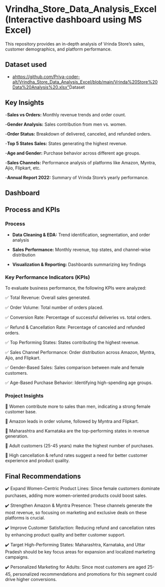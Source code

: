 # Vrindha_Store_Data_Analysis_Excel (Interactive dashboard using MS Excel)
This repository provides an in-depth analysis of Vrinda Store’s sales, customer demographics, and platform performance.

## Dataset used

- <ahttps://github.com/Priya-coder-alt/Vrindha_Store_Data_Analysis_Excel/blob/main/Vrinda%20Store%20Data%20Analysis%20.xlsx">Dataset</a>
  
## Key Insights  

-**Sales vs Orders:** Monthly revenue trends and order count.
  
-**Gender Analysis:** Sales contribution from men vs. women.

-**Order Status:** Breakdown of delivered, canceled, and refunded orders.

-**Top 5 States Sales:** States generating the highest revenue.

-**Age and Gender:** Purchase behavior across different age groups.

-**Sales Channels:** Performance analysis of platforms like Amazon, Myntra, Ajio, Flipkart, etc.

-**Annual Report 2022:** Summary of Vrinda Store’s yearly performance.

## Dashboard

## Process and KPIs

### Process  

- **Data Cleaning & EDA:** Trend identification, segmentation, and order analysis
   
- **Sales Performance:** Monthly revenue, top states, and channel-wise distribution
  
- **Visualization & Reporting:** Dashboards summarizing key findings  

### Key Performance Indicators (KPIs)  

To evaluate business performance, the following KPIs were analyzed:

✅ Total Revenue: Overall sales generated.

✅ Order Volume: Total number of orders placed.

✅ Conversion Rate: Percentage of successful deliveries vs. total orders.

✅ Refund & Cancellation Rate: Percentage of canceled and refunded orders.

✅ Top Performing States: States contributing the highest revenue.

✅ Sales Channel Performance: Order distribution across Amazon, Myntra, Ajio, and Flipkart.

✅ Gender-Based Sales: Sales comparison between male and female customers.

✅ Age-Based Purchase Behavior: Identifying high-spending age groups.

### Project Insights

📌 Women contribute more to sales than men, indicating a strong female customer base.

📌 Amazon leads in order volume, followed by Myntra and Flipkart.

📌 Maharashtra and Karnataka are the top-performing states in revenue generation.

📌 Adult customers (25-45 years) make the highest number of purchases.

📌 High cancellation & refund rates suggest a need for better customer experience and product quality.

## Final Recommendations  

✔️ Expand Women-Centric Product Lines: Since female customers dominate purchases, adding more women-oriented products could boost sales.

✔️ Strengthen Amazon & Myntra Presence: These channels generate the most revenue, so focusing on marketing and exclusive deals on these platforms is crucial.

✔️ Improve Customer Satisfaction: Reducing refund and cancellation rates by enhancing product quality and better customer support.

✔️ Target High-Performing States: Maharashtra, Karnataka, and Uttar Pradesh should be key focus areas for expansion and localized marketing campaigns.

✔️ Personalized Marketing for Adults: Since most customers are aged 25-45, personalized recommendations and promotions for this segment could drive higher conversions.

